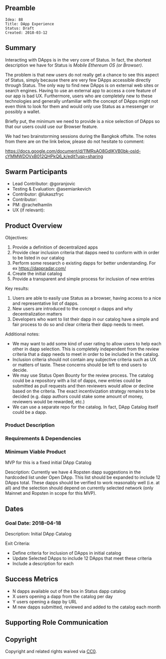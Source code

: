 ## Preamble

    Idea: 88
    Title: DApp Experience
    Status: Draft
    Created: 2018-03-12

## Summary

Interacting with DApps is in the very core of Status. In fact, the shortest description we have for Status is *Mobile Ethereum OS (or Browser)*.

The problem is that new users do not really get a chance to see this aspect of Status, simply because there are very few DApps accessible directly through Status. The only way to find new DApps is on external web sites or search engines. Having to use an external app to access a core feature of our app is bad UX. Furthermore, users who are completely new to these technologies and generally unfamiliar with the concept of DApps might not even think to look for them and would only use Status as a messenger or possibly a wallet.

Briefly put, the minimum we need to provide is a nice selection of DApps so that our users could use our Browser feature.

We had two brainstorming sessions during the Bangkok offsite. The notes from there are on the link below, please do not hesitate to comment:

 https://docs.google.com/document/d/11MRsAO8GdIKVB0bk-osld-cYMMWDOVxB012QHPkQ6_k/edit?usp=sharing

## Swarm Participants

- Lead Contributor: @goranjovic
- Testing & Evaluation: @asemiankevich
- Contributor: @lukaszfryc
- Contributor: <!-- @username -->
- PM: @rachelhamlin
- UX (if relevant): <!-- @username -->

## Product Overview

Objectives:

1. Provide a definition of decentralized apps
2. Provide clear inclusion criteria that dapps need to conform with in order to be listed in our catalog
3. Perform some research o existing dapps for better understanding. For ex https://dappradar.com/
4. Create the initial catalog
5. Provide a transparent and simple process for inclusion of new entries

Key results:

1. Users are able to easily use Status as a browser, having access to a nice and representative list of dapps.
2. New users are introduced to the concept o dapps and why decentralization matters
3. Developers who want to list their dapp in our catalog have a simple and fair process to do so and clear criteria their dapp needs to meet.

Additional notes:

- We may want to add some kind of user rating to allow users to help each other in dapp selection. This is completely independent from the review criteria that a dapp needs to meet in order to be included in the catalog.
- Inclusion criteria should not contain any subjective criteria such as UX or matters of taste. These concerns should be left to end users to decide.
- We may use Status Open Bounty for the review process. The catalog could be a repository with a list of dapps, new entries could be submitted as pull requests and then reviewers would allow or decline based on the criteria. The exact incentivization strategy remains to be decided (e.g. dapp authors could stake some amount of money, reviewers would be rewarded, etc.)
- We can use a separate repo for the catalog. In fact, DApp Catalog itself could be a dapp.



### Product Description



### Requirements & Dependencies


### Minimum Viable Product

MVP for this is a fixed initial DApp Catalog

Description: Currently we have 4 Ropsten dapp suggestions in the hardcoded list under Open DApp. This list should be expanded to include 12 DApps total.
These dapps should be verified to work reasonably well (i.e. at all) and the selection should depend on currently selected network (only
Mainnet and Ropsten in scope for this MVP).

## Dates
### Goal Date: 2018-04-18

Description: Initial DApp Catalog

Exit Criteria:
- Define criteria for inclusion of DApps in initial catalog
- Update Selected DApps to include 12 DApps that meet these criteria
- Include a description for each

## Success Metrics

- N dapps available out of the box in Status dapp catalog
- X users opening a dapp from the catalog per day
- Y users opening a dapp by URL
- M new dapps submitted, reviewed and added to the catalog each month

## Supporting Role Communication
<!-- Once Requirements and Goals are fleshed out, then it should be communicated to supporting organelles if required -->

## Copyright
Copyright and related rights waived via [CC0](https://creativecommons.org/publicdomain/zero/1.0/).
